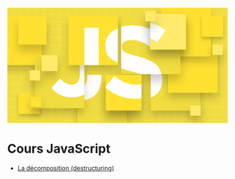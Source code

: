 ![image](./assets/images/logo_js.png)

# Cours JavaScript

- [La décomposition (destructuring)](./Cours_JS/decomposition.js)
